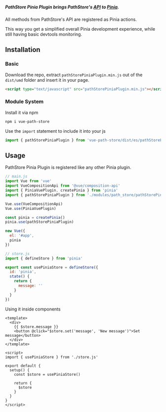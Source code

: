 ##### PathStore Pinia Plugin brings PathStore's [API](../path-store/api/) to [Pinia](https://pinia.esm.dev/).

All methods from PathStore's API are registered as Pinia actions.

This way you get a simplified overall Pinia development experience, while still having
basic devtools monitoring.

## Installation

### Basic

Download the repo, extract `pathStorePiniaPlugin.min.js` out of the `dist/umd` folder
and insert it in your page.

```html
<script type="text/javascript" src="pathStorePiniaPlugin.min.js"></script>
```

### Module System

Install it via npm

```sh
npm i vue-path-store
```

Use the `import` statement to include it into your js

```js
import { pathStorePiniaPlugin } from 'vue-path-store/dist/es/pathStorePiniaPlugin.js'
```

## Usage

PathStore Pinia Plugin is registered like any other Pinia plugin.

```js
// main.js
import Vue from 'vue'
import VueCompositionApi from '@vue/composition-api'
import { PiniaVuePlugin, createPinia } from 'pinia'
import { pathStorePiniaPlugin } from './modules/path_store/pathStorePiniaPlugin'

Vue.use(VueCompositionApi)
Vue.use(PiniaVuePlugin)

const pinia = createPinia()
pinia.use(pathStorePiniaPlugin)

new Vue({
  el: '#app',
  pinia
})
```

```js
// store.js
import { defineStore } from 'pinia'

export const usePiniaStore = defineStore({
  id: 'pinia',
  state() {
    return {
      message: ''
    }
  }
})
```

Using it inside components

```vue
<template>
  <div>
    {{ $store.message }}
    <button @click="$store.set('message', 'New message')">Set message</button>
  </div>
</template>

<script>
import { usePiniaStore } from './store.js'

export default {
  setup() {
    const $store = usePiniaStore()

    return {
      $store
    }
  }
}
</script>
```
